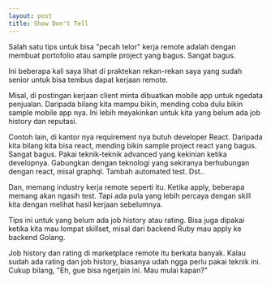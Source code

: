 ```yaml
---
layout: post
title: Show Don't Tell
---
```


Salah satu tips untuk bisa "pecah telor" kerja remote adalah dengan membuat portofolio atau sample project yang bagus. Sangat bagus.

Ini beberapa kali saya lihat di praktekan rekan-rekan saya yang sudah senior untuk bisa tembus dapat kerjaan remote.

Misal, di postingan kerjaan client minta dibuatkan mobile app untuk ngedata penjualan. Daripada bilang kita mampu bikin, mending coba dulu bikin sample mobile app nya. Ini lebih meyakinkan untuk kita yang belum ada job history dan reputasi.

Contoh lain, di kantor nya requirement nya butuh developer React. Daripada kita bilang kita bisa react, mending bikin sample project react yang bagus. Sangat bagus. Pakai teknik-teknik advanced yang kekinian ketika developnya. Gabungkan dengan teknologi yang sekiranya berhubungan dengan react, misal graphql. Tambah automated test. Dst..

Dan, memang industry kerja remote seperti itu. Ketika apply, beberapa memang akan ngasih test. Tapi ada pula yang lebih percaya dengan skill kita dengan melihat hasil kerjaan sebelumnya.

Tips ini untuk yang belum ada job history atau rating. Bisa juga dipakai ketika kita mau lompat skillset, misal dari backend Ruby mau apply ke backend Golang.

Job history dan rating di marketplace remote itu berkata banyak. Kalau sudah ada rating dan job history, biasanya udah ngga perlu pakai teknik ini. Cukup bilang, "Eh, gue bisa ngerjain ini. Mau mulai kapan?"
